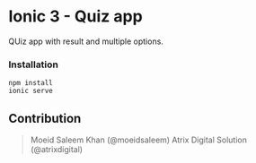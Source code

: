 # Ionic 3 - Quiz app 

QUiz app with result and multiple options. 


### Installation

``` 
npm install 
ionic serve
````


## Contribution 
> Moeid Saleem Khan (@moeidsaleem) 
> Atrix Digital Solution (@atrixdigital)


